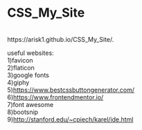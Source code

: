 # CSS_My_Site

<br>
https://arisk1.github.io/CSS_My_Site/.
<br>


useful websites:<br>
1)favicon<br>
2)flaticon<br>
3)google fonts<br>
4)giphy<br>
5)https://www.bestcssbuttongenerator.com/<br>
6)https://www.frontendmentor.io/<br>
7)font awesome<br>
8)bootsnip<br>
9)http://stanford.edu/~cpiech/karel/ide.html
